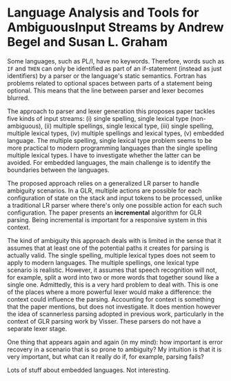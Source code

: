 # Language Analysis and Tools for AmbiguousInput Streams by Andrew Begel and Susan L. Graham

Some languages, such as PL/I, have no keywords. Therefore, words such as ``IF`` and ``THEN`` can only be identified as part of an if-statement (instead as just identifiers) by a parser or the language's static semantics. Fortran has problems related to optional spaces between parts of a statement being optional. This means that the line between parser and lexer becomes blurred.

The approach to parser and lexer generation this proposes paper tackles five kinds of input streams: (i) single spelling, single lexical type (non-ambiguous), (ii) multiple spellings, single lexical type, (iii) single spelling, multiple lexical types, (iv) multiple spellings and lexical types, (v) embedded language. The multiple spelling, single lexical type problem seems to be more practical to modern programming languages than the single spelling multiple lexical types. I have to investigate  whether the latter can be avoided. For embedded languages, the main challenge is to identify the boundaries between the languages. 

The proposed approach relies on a generalized LR parser to handle ambiguity scenarios. In a GLR, multiple actions are possible for each configuration of state on the stack and input tokens to be processed, unlike a traditional LR parser where there's only one possible action for each such configuration. The paper presents an **incremental** algorithm for GLR parsing. Being incremental is important for a responsive system in this context. 

The kind of ambiguity this approach deals with is limited in the sense that it assumes that at least one of the potential paths it creates for parsing is actually valid. The single spelling, multiple lexical types does not seem to apply to modern languages. The multiple spellings, one lexical type scenario is realistic. However, it assumes that speech recognition will not, for example, split a word into two or more words that together sound like a single one. Admittedly, this is a very hard problem to deal with. This is one of the places where a more powerful lexer would make a difference: the context could influence the parsing. Accounting for context is something that the paper mentions, but does not investigate. It does mention however the idea of scannerless parsing adopted in previous work, particularly in the context of GLR parsing work by Visser. These parsers do not have a separate lexer stage. 

One thing that appears again and again (in my mind): how important is error recovery in a scenario that is so prone to ambiguity? My intuition is that it is very important, but what can it really do if, for example, parsing fails? 

Lots of stuff about embedded languages. Not interesting.